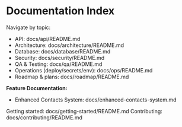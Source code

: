# Documentation Index

Navigate by topic:

- API: docs/api/README.md
- Architecture: docs/architecture/README.md
- Database: docs/database/README.md
- Security: docs/security/README.md
- QA & Testing: docs/qa/README.md
- Operations (deploy/secrets/env): docs/ops/README.md
- Roadmap & plans: docs/roadmap/README.md

**Feature Documentation:**
- Enhanced Contacts System: docs/enhanced-contacts-system.md

Getting started: docs/getting-started/README.md
Contributing: docs/contributing/README.md
